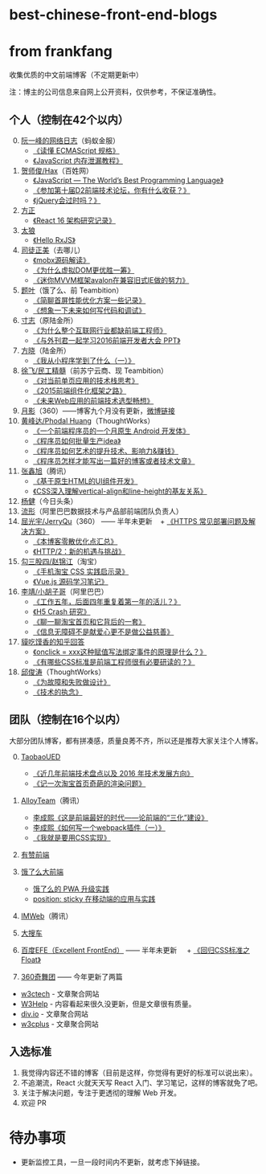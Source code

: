 # best-chinese-front-end-blogs
# from frankfang

收集优质的中文前端博客（不定期更新中）

注：博主的公司信息来自网上公开资料，仅供参考，不保证准确性。

## 个人（控制在42个以内）

0. [阮一峰的网络日志](http://www.ruanyifeng.com/blog/javascript/)（蚂蚁金服）
    + [《读懂 ECMAScript 规格》](http://www.ruanyifeng.com/blog/2015/11/ecmascript-specification.html)
    + [《JavaScript 内存泄漏教程》](http://www.ruanyifeng.com/blog/2017/04/memory-leak.html)
0. [贺师俊/Hax](https://github.com/hax/hax.github.com/issues)（百姓网）
    + [《JavaScript — The World’s Best Programming Language》](http://johnhax.net/2015/js-the-best/)
    + [《参加第十届D2前端技术论坛，你有什么收获？》](https://www.zhihu.com/question/38637676/answer/77889487)
    + [《jQuery会过时吗？》](https://www.zhihu.com/question/34892985/answer/60466608)
0. [方正](https://zhuanlan.zhihu.com/floveluy)
    + [《React 16 架构研究记录》](https://zhuanlan.zhihu.com/p/36926155)
0. [太狼](https://blog.lynvv.xyz/)
    + [《Hello RxJS》](https://blog.lynvv.xyz/2016/10/31/Hello_Rx/)
0. [司徒正美](http://www.cnblogs.com/rubylouvre/)（去哪儿）
    + [《mobx源码解读》](http://www.cnblogs.com/rubylouvre/p/6058045.html)
    + [《为什么虚拟DOM更优胜一筹》](http://www.cnblogs.com/rubylouvre/p/5012458.html) 
    + [《迷你MVVM框架avalon在兼容旧式IE做的努力》](http://www.cnblogs.com/rubylouvre/p/3598133.html)
0. [题叶](https://segmentfault.com/u/jiyinyiyong/articles)（饿了么、前 Teambition）
    + [《简聊首屏性能优化方案一些记录》](https://segmentfault.com/a/1190000004287098) 
    + [《想象一下未来如何写代码和调试》](https://segmentfault.com/a/1190000003840866)
0. [寸志](https://www.zhihu.com/people/stein.cun/posts)（原陆金所）
    + [《为什么整个互联网行业都缺前端工程师》](https://zhuanlan.zhihu.com/p/20598089)
    + [《与外刊君一起学习2016前端开发者大会 PPT》](https://zhuanlan.zhihu.com/p/20662724)
0. [方晓](https://www.zhihu.com/people/fang-xiao-93/posts)（陆金所）
    + [《我从小程序学到了什么（一）》](https://zhuanlan.zhihu.com/p/36203122)
0. [徐飞/民工精髓](https://github.com/xufei/blog)（前苏宁云商、现 Teambition）
    + [《对当前单页应用的技术栈思考》](https://github.com/xufei/blog/issues/37)
    + [《2015前端组件化框架之路》](https://github.com/xufei/blog/issues/19) 
    + [《未来Web应用的前端技术选型畅想》](https://github.com/xufei/blog/issues/24)
0. [月影](https://www.h5jun.com/archives/)（360）——博客九个月没有更新，[微博链接](https://weibo.com/silverna)
0. [黄峰达/Phodal Huang](https://github.com/phodal/articles/issues)（ThoughtWorks）
    + [《一个前端程序员的一个月原生 Android 开发体》](https://github.com/phodal/articles/issues/48)
    + [《程序员如何批量生产idea》](https://www.phodal.com/blog/how-to-create-ideas/)  
    + [《程序员如何艺术的提升技术、影响力&赚钱》](https://www.phodal.com/blog/how-to-make-money-and-improve-impact/)  
    + [《程序员怎样才能写出一篇好的博客或者技术文章》](https://www.phodal.com/blog/programmer-how-to-write-a-good-article/)
0. [张鑫旭](http://www.zhangxinxu.com/wordpress/)（腾讯）
    + [《基于原生HTML的UI组件开发》](http://www.zhangxinxu.com/wordpress/2016/01/development-of-ui-components-based-on-native-html/) 
    + [《CSS深入理解vertical-align和line-height的基友关系》](http://www.zhangxinxu.com/wordpress/2015/08/css-deep-understand-vertical-align-and-line-height/) 
0. [杨健](https://www.zhihu.com/people/hardfist/posts)（今日头条）
0. [流形](https://www.zhihu.com/people/arcthur/posts)（阿里巴巴数据技术与产品部前端团队负责人）
0. [屈光宇/JerryQu](https://imququ.com/post/series.html)（360） —— 半年未更新
    + [《HTTPS 常见部署问题及解决方案》](https://imququ.com/post/troubleshooting-https.html)
    + [《本博客零散优化点汇总》](https://imququ.com/post/summary-of-my-blog-optimization.html) 
    + [《HTTP/2：新的机遇与挑战》](https://imququ.com/post/http2-new-opportunities-and-challenges.html)
0. [勾三股四/赵锦江](http://jiongks.name/)（淘宝）
    + [《手机淘宝 CSS 实践启示录》](http://jiongks.name/slides/css-memos/)
    + [《Vue.js 源码学习笔记》](http://jiongks.name/blog/vue-code-review/)
0. [李靖/小胡子哥](http://barretlee.com/entry/)（阿里巴巴）
    + [《工作五年，后面四年重复着第一年的活儿？》](http://barretlee.com/blog/2016/07/21/donnot-repeat-yourself/)
    + [《H5 Crash 研究》](http://barretlee.com/blog/2016/05/30/h5-crash-research/)
    + [《聊一聊淘宝首页和它背后的一套》](http://barretlee.com/blog/2016/06/02/thing-about-taobao-homepage/)
    + [《信息无障碍不是献爱心更不是做公益慈善》](http://barretlee.com/blog/2016/02/28/step-in-aria/)
0. [貘吃馍香的知乎回答](https://www.zhihu.com/people/tapir/answers/by_votes)
    + [《onclick = xxx这种赋值写法绑定事件的原理是什么？》](https://www.zhihu.com/question/43728074/answer/96396431)
    + [《有哪些CSS标准是前端工程师很有必要研读的？》](https://www.zhihu.com/question/41191048/answer/90058208)
0. [邱俊涛](http://icodeit.org/blog/archives/)（ThoughtWorks）
    + [《为故障和失败做设计》](http://icodeit.org/2016/05/design-for-failure/)
    + [《技术的执念》](http://icodeit.org/2016/02/pitfall-of-technology/)

    

## 团队（控制在16个以内）

大部分团队博客，都有拼凑感，质量良莠不齐，所以还是推荐大家关注个人博客。


0. [TaobaoUED](http://taobaofed.org/categories/Web%E5%BC%80%E5%8F%91/)
    + [《近几年前端技术盘点以及 2016 年技术发展方向》](http://taobaofed.org/blog/2016/01/04/font-end-tech-inventory/)
    + [《记一次淘宝首页奇葩的渲染问题》](http://taobaofed.org/blog/2015/11/23/a-strange-bug-research-at-taobao-home-page/)

0. [AlloyTeam](http://www.alloyteam.com/)（腾讯）
    + [李成熙《这是前端最好的时代——论前端的“三化”建设》](https://github.com/lcxfs1991/blog/issues/3)
    + [李成熙《如何写一个webpack插件（一）》](https://github.com/lcxfs1991/blog/issues/1)
    + [《我就是要用CSS实现》](http://www.alloyteam.com/2016/01/let-see-css-world/)
0. [有赞前端](https://tech.youzan.com/tag/front-end/)
0. [饿了么大前端](https://fe.ele.me/)
   + [饿了么的 PWA 升级实践](https://zhuanlan.zhihu.com/p/27853228)
   + [position: sticky 在移动端的应用与实践](https://fe.ele.me/position-sticky-zai-yi-dong-duan-de-ying-yong-yu-shi-jian/)
0. [IMWeb](http://imweb.io/)（腾讯）
0. [大搜车](https://blog.souche.com/)
0. [百度EFE（Excellent FrontEnd）](http://efe.baidu.com/) —— 半年未更新
     + [《回归CSS标准之Float》](http://efe.baidu.com/blog/float/)
0. [360奇舞团](http://www.75team.com/) —— 今年更新了两篇
+ [w3ctech](http://www.w3ctech.com/) - 文章聚合网站
+ [W3Help](http://w3help.org/zh-cn/home/compatibility.html) - 内容看起来很久没更新，但是文章很有质量。 
+ [div.io](http://div.io/#/welcome) - 文章聚合网站
+ [w3cplus](http://www.w3cplus.com/) - 文章聚合网站

 

## 入选标准

1. 我觉得内容还不错的博客（目前是这样，你觉得有更好的标准可以说出来）。
2. 不追潮流，React 火就天天写 React 入门、学习笔记，这样的博客就免了吧。
3. 关注于解决问题，专注于更透彻的理解 Web 开发。
4. 欢迎 PR

# 待办事项

+ 更新监控工具，一旦一段时间内不更新，就考虑下掉链接。
